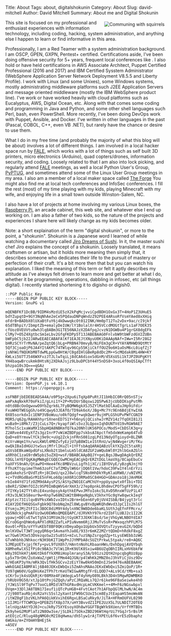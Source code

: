 Title: About
Tags: about, digitalshokunin
Category: About
Slug: david-mitchell
Author: David Mitchell
Summary: About me and Digital Shokunin


<img alt="Communing with squirrels" align=right style="padding:5px;" src='/pictures/david.jpg'>This site is focused on my professional and enthusiast experiences with information technology, including coding, hacking, system administration, and anything else I happen to learn or find informative in this area.

Professionally, I am a Red Teamer with a system administration background. I am OSCP, GPEN, GXPN, Pentest+ certified. Certifications aside, I've been doing offensive security for 5+ years, frequent local conferences like . I also hold or have held certifications in AWS Associate Architect, Puppet Certified Professional (2016 and 2017) and IBM Certified Sysstem Administrator (WebSphere Application Server Network Deployment V8.5.5 and Liberty Profile). I work with Linux (and some Unixes), some Windows systems, mostly administrating middleware platforms such J2EE Application Servers and message oriented middleware (mostly the IBM WebSphere product line). I've work or have worked heavily with cloud platforms such as Eucalyptus, AWS, Digital Ocean, etc. Along with that comes some coding and programming in Java and Python, and some other shell languages such Perl, bash, even PowerShell. More recently, I've been doing DevOps work with Puppet, Ansible, and Docker. I've written in other languages in the past (Pascal, COBOL, C++, even VB .NET), but rarely have the chance or desire to use them.

What I do in my free time (and probably the majority of what this blog will be about) involves a lot of different things. I am involved in a local hacker space run by [FALE](http://www.lockfale.com), which works with a lot of things such as self built 3D printers, micro electronics (Arduino), quad copters/drones, information security, and coding. Loosely related to that I am also into lock picking, and regularly attend [FALE](http://lockfale.com) meetings, as well a local Python User's Group, [PyPTUG](http://www.pyptug.org), and sometimes attend some of the Linux User Group meetings in my area. I also am a member of a local maker space called [The Forge](https://www.forgegreensboro.org/) You might also find me at local tech conferences and InfoSec conferences. I fill the rest (most) of my time playing with my kids, playing Minecraft with my wife, and enjoying life in a small town outside Winston-Salem, NC.

I also have a lot of projects at home involving my various Linux boxes, the [Raspberry Pi](http://www.raspberrypi.org), an arcade cabinet, this web site, and whatever else I end up working on. I am also a father of two kids, so the nature of the projects and experiences I share here will likely change as my kids becomes older.

Note: a short explaination of the term "digital shokunin", or more to the point, a "shokunin". Shokunin is a Japanese word I learned of while watching a documentary called [Jiro Dreams of Sushi](goo.gl/1fEuk). In it, the master sushi chef Jiro explains the concept of a shokunin. Loosely translated, it means craftsmen or artisan, but it holds more meaning then simply that, it describes someone who dedicates their life to the pursuit of mastery or perfection of their craft. It's a bit more then that but you can watch his explanation. I liked the meaning of this term or felt it aptly describes my attitude as I've always felt driven to learn more and get better at what I do, whether it be programming, operations, dabbling in infosec, etc (all things digital). I recently started shortening it to digisho or digish0.

	::PGP Public Key
	-----BEGIN PGP PUBLIC KEY BLOCK-----
	Version: GnuPG v1

	mQENBFKf1DcBB/9IDM4sMzdiE5zX2kPqMcjvviCpdBDH1OxGx3T+4HoP1Z3UHuE5
	bdYZupqtD+9GY3NqNhAe2eCe5PQdauDNPqWndzZ92PEE4ARsoRfVsmYAed8xXHiq
	oFdrB+BADbX0lUXaBtFuY6j4kDwwqkcOt012INK/Hm0pT12Tu2vDx+9ac/cI9jkf
	6SdTBhpiY/IbmptZb+emalyDeIUW/lY1BolalXr4H5VCcdMOGtTgrLs1aF7OEK35
	cfUoz8VEUVtu0wh3lq8ABm3G1TE56NAJzX2DAfpqJcvzN1DGWBu4P1grGX8dgEFk
	ClMy7+O5Z4XgtbcSm1eLbv2GfqFKDPp5T13JABEBAAG0FnlvbW9tbWFzdGV2ZUBn
	bWFpbC5jb22JARwEEAECABAFAlKf1EAJEJtXNyuU0KiDAAApNAf+IWw+I5Rr28G2
	bHRzSCYrTrMvNA/peZqtQ6jbLg+PRBN470mvyB/NiFEm3gCR+VYAYAMHWD9QtMtY
	5Qf3CjoaOjP6JA4YItAKPC74TWlqv96Cp55KjiCkffOUZ9o6H1uOsM6cL0iqfZj7
	jsNhWifNQUKbM8TdwMLppGw0HtW/C0gdIHlGBeRp8dDc2M++ScMQdak8Mi4HW+KY
	KWLxi5U7TJ546WXFvzJTJLlwTqiLj8dCA6dioxSdGnM/d5XsUSi1kTJPZ0UPgKYt
	YH4baqwBrcukmk0HtsNj2XDkAJsjz9LbuDPCbY44Y5nDS8+3xoL4f0oQSIApCTft
	bhzpa10s3Q===qGAz
	-----END PGP PUBLIC KEY BLOCK-----

	-----BEGIN PGP PUBLIC KEY BLOCK-----
    Version: OpenPGP.js v4.10.1
    Comment: https://openpgpjs.org

    xsFNBFjbEDEBEADSA4A/o9P5g+2Xpu6iTqXp8PuRtJI1bHbIC0RrQ05nSTjv
    amPxAqNxkR70oFkiI/gLni1Y+2P+MzDUrSBqswi2Q5Pw63jcUbDIKsgPutMh
    n0td8BcOoOgwvwO9YbZqrk6L7FyBQMW6gkXSJ5ZYlMatbDlAaEuJHp9iFdir
    FxuWHOTWEGgGh/o49Cqwy63JEAfO/TD9ak6oX/JBg+Mc7Yc9En6BdjEYwIXA
    0X85sorkdxIc1ENP3VBoWuu/o0kfQdgf+wqkQwer9ujHPLGShUPvPWfCGNI9
    MOR5/q62g/RAHAhhyrSXnenED7S1Y+h6nyGjQCishwJrMZV14z7fqOXI81J1
    wuBa9+i8Mk7/Z3jCuLs7Q+/kyapfiWls5vz3LQpoxIqhDUNTVd19vRGW9AE7
    M7holSc1xaWaMX1SbpHQA8NBKmfQ7ka20NhlUKS6POCo/ModS+CbDSlK3q+y
    Z2ARve44VEyXfZs3gzInrP7vWiWZBDFpp7skbsA7Apctfm5dxWeKamp64TvD
    QaD+e8YrmvwlYCkj9e9c+uUg2ZckjnFRnS081zgLPd13NdyOTgioyd+BLZNR
    KiVruWqm1Yn/wsLKWUl4M0ZvfyEzjU7pB8WILe1StRnU/wjN4WvgeriM/fKu
    owQkIBaIdHGUJtwSusjMfrlIKuZl+1YFfsbAqQARAQABzUlkYXZpZC5taXRj
    aGVsbEBkaWdpdGFsLXNob2t1bmluLm5ldCA8ZGF2aWQubWl0Y2hlbGxAZGln
    aXRhbC1zaG9rdW5pbi5uZXQ+wsF/BBABCAApBQJY+geLBgsJBwgDAgkQrERZ
    tDGLlmYEFQgKAgMWAgECGQECGwMCHgEACgkQrERZtDGLlmaVXg/8CapEbuCv
    haXFYS9nAh/QtawPO+Hee4fKc8MBVzuLigfh1jXC/iIBYDVyE/yBzgNJnjYO
    FfhzKTtqyimeThm63zoFC7afZMDylW6GrjDQ6t1Vw/hdoC39Fw1Y4lnErYzi
    gpdakehzSrQVdTzR+j8CDeU/qx2J8wlcqTSNs0HhDkYRyKlaURW8//uNIVM1
    +c+TVdRGdBaGrM1E5nFHLo6OpjmX6R1CORMa0SC84HGO+GDAnzo18jJAnM6K
    rbIe84Yd71fzOZM9dA4ysP2S/ASYpZNO1ECaMChUY+ppUyspwtx0fIbi+TDI
    sBeRI/SDWnfOIZc9SP0ImBqWVG4rXmX3/27ep8pnkL0hdmvCPOf5gFF59h/z
    JfIYKy142TYt4hiE4xunbpsyk4pthkEPwvJMfoIokc5LXvD5RnxWfUzP1L47
    rR3v3LNCbS8eur9w+KnpTw68NZsW2tBHHgeNgbLV3khxYGc0gYw8qwckIeqY
    Atptzc73IilqvBVPksXWbIvxIDtv2Brm+bEen6Fy0jUV4ISbB/B4jygt3rlc
    4IAY2DEfH6QSGxFgbk9Q78obNq2mZl8WLgvBYxBpWKQhdWvd3JpC1Is2hlGT
    EYsmjuJMjZtFI1c3BOC0diM9Y4dylnXNC9W8Dde6baKLSUthJqEfnFFMcrx/
    Gb5NdckjqPmAFUzOwU0EWNsQMQEQAPC/dJRVKhY97krd2IbFlLUBJ2c1I22K
    ypawj+D0lvETwtTg5k31MtUmJbjtGyUKT3JEKKlBsd/SejVhGyWLNBOYdIA7
    QCroDGgnQhWo6yAPXldRBZZafLxPIuNvmm6RjJJMuTvSsR+PWxoqzhPFLM7S
    0av0l+PEb/oYYYuKEbT8BF0QKsVDmyaDgo1UpbUx5OVQtuTzyyeuG2X/bQDd
    9nlKVOwlT3WTjegyQR6q+5AvmaYhJa8E/933r6mKZ2MZrtQDmD+hRdkF8xgZ
    wc7Gw6lM3e53DVezqoSw2z5u8SS+mIvL7uzSNpZsrqgdZp+tLysEWEbb3zWG
    GTvWhbhbJNhkocrN3K9bKIT1WpPnJJYMPbA8cSUZtPrkwL5tpak/re8+AQ6C
    SJMEpUETxjpjfKfy+pvL9fUX8h7/HAntnNohLRbaanHWs/DxhDpqjAVQYbqh
    X8MheRwlXSIfPi0c9BA3c7VlWiIR+K9UlK8Sxiw4B6UZqOBhIIRLxHV6bkFW
    W8y39IhkH7jAHGtDk6fYkXM8iHoplmranyS3A/b91zs2QtH2npcqbgRUz8pp
    Lp5xT9rDH/ZoXxWaZ/gWt1jFMm44QJGN/p4lWhKk2MNZ0oJ3hVFiCjUsz9Dv
    b/HEoKP3yYm/mRk3Qv1fHk5GCvv2zEiY7Aw0kH50mDnIJSe9476vABEBAAHC
    wWkEGAEIABMFAlj6B40JEKxEWbQxi5ZmAhsMAAoJEKxEWbQxi5ZmiQoP/1R+
    TU97gW60V/GgOHsKe2TPh7trKeUTWIGwAMtgfFrELQOD7+ALs9Cd/tMb+sa3
    sCKr5vjk4sUQkRjKr08MXe4FiWdegLw5f4yhHyO89LBkh3D4n5MqwRDWMBKO
    /hRUbV0G50/xtJp10tPnjGZQqh/aPzCJRQaNLs7QJr61ke96FBaSeiwke4hO
    jYJWiSl9FTqPv77ooCL0MIdlNThGPAvdHcpLmCVKKmel++4M+F6zNGswbpxl
    OVqm+33DlJA8TBN17Ieuf1iQTcPuHGB+4FvtCAot7h1AFbpQGlMLhwN/AC4m
    /Jj980TauRbj4sR2aYcS5sl2yXant1FW9bCSUxI5cm8EyJtEapaHS5moWeAN
    /itWZ0gF1bzVKLhPA6QikKVxihE6RgxLBSaCuRky9/JiTA+HFRmOUFVL0290
    c1IJM1rfTCWM3p+QPEBZSfX8p37X/uHY3BvvdZ1IPE2UzX5L7ULNDIT2OTEQ
    lelnUgzAAtYDJ0J+cuJkRy75XYEsoyXOh8wYGGFTBgWYk9XUen/VrfYMTBDs
    Zk9yheG2MUPlaTz2N8Ow3se/jSLDk17SOkxZBD296WtHqrUi7YGqJr5rBslM
    atEOjzC/Rlug48gNMG0cM2I8qHwma/dh5lyw1rAjTXPEtL6f6vrE5zDbaphz
    6WGko/m+ZYOmHYBHEj5k
    =A5EV
    -----END PGP PUBLIC KEY BLOCK-----
